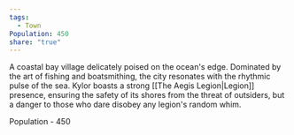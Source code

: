 ```yaml
---
tags:
  - Town
Population: 450
share: "true"
---
```


A coastal bay village delicately poised on the ocean's edge. Dominated by the art of fishing and boatsmithing, the city resonates with the rhythmic pulse of the sea. Kylor boasts a strong [[The Aegis Legion|Legion]] presence, ensuring the safety of its shores from the threat of outsiders, but a danger to those who dare disobey any legion's random whim.

Population - 450